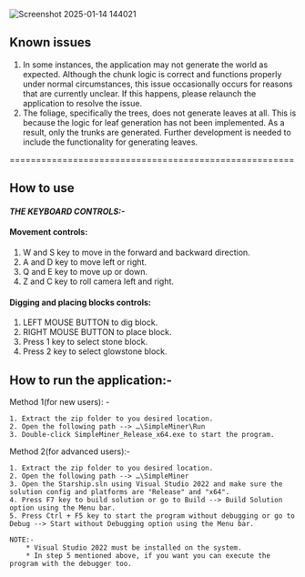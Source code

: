 ![Screenshot 2025-01-14 144021](https://github.com/user-attachments/assets/9cc1c813-9004-44a5-9473-e2c4c7ec0ad6)<br>

## Known issues

1. In some instances, the application may not generate the world as expected. Although the chunk logic is correct and functions properly under normal circumstances, this issue occasionally occurs for reasons that are currently unclear. If this happens, please relaunch the application to resolve the issue.<br>
2. The foliage, specifically the trees, does not generate leaves at all. This is because the logic for leaf generation has not been implemented. As a result, only the trunks are generated. Further development is needed to include the functionality for generating leaves.<br>

======================================================

## How to use<br>
#### *THE KEYBOARD CONTROLS:-*<br>

#### Movement controls:<br>

1. W and S key to move in the forward and backward direction.<br> 
2. A and D key to move left or right.<br>
3. Q and E key to move up or down.<br>
4. Z and C key to roll camera left and right.<br>

#### Digging and placing blocks controls:<br>

1. LEFT MOUSE BUTTON to dig block.<br>
2. RIGHT MOUSE BUTTON to place block.<br>
3. Press 1 key to select stone block.<br>
4. Press 2 key to select glowstone block.<br>

## How to run the application:-<br>

Method 1(for new users): -

	1. Extract the zip folder to you desired location.
	2. Open the following path --> …\SimpleMiner\Run
	3. Double-click SimpleMiner_Release_x64.exe to start the program.

Method 2(for advanced users):-

	1. Extract the zip folder to you desired location.
	2. Open the following path --> …\SimpleMiner
	3. Open the Starship.sln using Visual Studio 2022 and make sure the solution config and platforms are "Release" and "x64".
	4. Press F7 key to build solution or go to Build --> Build Solution option using the Menu bar.
	5. Press Ctrl + F5 key to start the program without debugging or go to Debug --> Start without Debugging option using the Menu bar.

	NOTE:- 	
		* Visual Studio 2022 must be installed on the system.
		* In step 5 mentioned above, if you want you can execute the program with the debugger too.

